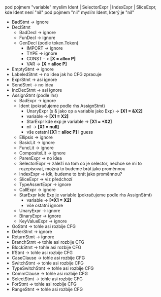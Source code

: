 pod pojmem "variable" myslím Ident | SelectorExpr | IndexExpr | SliceExpr, kde Ident není "nil"
pod pojmem "nil" myslím Ident, který je "nil"

- BadStmt -> ignore
- DeclStmt
    - BadDecl -> ignore
    - FunDecl -> ignore
    - GenDecl (podle token.Token)
        - IMPORT -> ignore
        - TYPE -> ignore
        - CONST - > **[X = alloc P]**
        - VAR -> **[X = alloc P]**
- EmptyStmt -> ignore
- LabeledStmt -> no idea jak ho CFG zpracuje
- ExprStmt -> asi ignore
- SendStmt -> no idea
- IncDecStmt -> asi ignore
- AssignStmt (podle lhs)
    - BadExpr -> ignore
    - Ident (pokračujeme podle rhs AssignStmt)
        - UnaryExpr (s & jako op a variable jako Exp) -> **[X1 = &X2]**
        - variable -> **[X1 = X2]**
        - StarExpr kde exp je variable -> **[X1 = \*X2]**
        - nil -> **[X1 = null]**
        - vše ostatní **[X1 = alloc P]** I guess
    - Ellipsis -> ignore
    - BasicLit -> ignore
    - FuncLit -> ignore
    - CompositeLit -> ignore
    - ParenExpr -> no idea
    - SelectorExpr -> záleží na tom co je selector, nechce se mi to rozepisovat, možná to budeme brát jako proměnnou
    - IndexExpr -> idk, budeme to brát jako proměnnou?
    - SliceExpr -> viz předchozí
    - TypeAssertExpr -> ignore
    - CallExpr -> ignore
    - StarExpr kde Exp je variable (pokračujeme podle rhs AssignStmt)
        - variable -> **[\*X1 = X2]**
        - vše ostatní ignore
    - UnaryExpr -> ignore
    - BinaryExpr -> ignore
    - KeyValueExpr -> ignore
- GoStmt -> tohle asi rozbije CFG
- DeferStmt -> ignore
- ReturnStmt -> ignore
- BranchStmt -> tohle asi rozbije CFG
- BlockStmt -> tohle asi rozbije CFG
- IfStmt -> tohle asi rozbije CFG
- CaseClause -> tohle asi rozbije CFG
- SwitchStmt -> tohle asi rozbije CFG
- TypeSwitchStmt -> tohle asi rozbije CFG
- CommClause -> tohle asi rozbije CFG
- SelectStmt -> tohle asi rozbije CFG
- ForStmt -> tohle asi rozbije CFG
- RangeStmt -> tohle asi rozbije CFG
